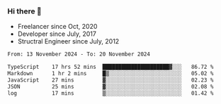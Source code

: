 ### Hi there 👋

- Freelancer since Oct, 2020
- Developer since July, 2017
- Structral Engineer since July, 2012

<!--START_SECTION:waka-->

```txt
From: 13 November 2024 - To: 20 November 2024

TypeScript    17 hrs 52 mins  █████████████████████▓░░░   86.72 %
Markdown      1 hr 2 mins     █▒░░░░░░░░░░░░░░░░░░░░░░░   05.02 %
JavaScript    27 mins         ▓░░░░░░░░░░░░░░░░░░░░░░░░   02.23 %
JSON          25 mins         ▓░░░░░░░░░░░░░░░░░░░░░░░░   02.08 %
log           17 mins         ▒░░░░░░░░░░░░░░░░░░░░░░░░   01.42 %
```

<!--END_SECTION:waka-->
